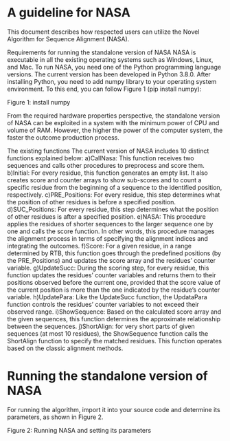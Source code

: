 # A guideline for NASA
This document describes how respected users can utilize the Novel Algorithm for Sequence Alignment (NASA). 

Requirements for running the standalone version of NASA
NASA is executable in all the existing operating systems such as Windows, Linux, and Mac. To run NASA, you need one of the Python programming language versions. The current version has been developed in Python 3.8.0. After installing Python, you need to add numpy library to your operating system environment. To this end, you can follow Figure 1 (pip install numpy):


Figure 1: install numpy

From the required hardware properties perspective, the standalone version of NASA can be exploited in a system with the minimum power of CPU and volume of RAM. However, the higher the power of the computer system, the faster the outcome production process.

The existing functions
The current version of NASA includes 10 distinct functions explained below:
a)CallNasa: This function receives two sequences and calls other procedures to preprocess and score them.
b)Initial: For every residue, this function generates an empty list. It also creates score and counter arrays to show sub-scores and to count a specific residue from the beginning of a sequence to the identified position, respectively.
c)PRE_Positions: For every residue, this step determines what the position of other residues is before a specified position. 
d)SUC_Positions: For every residue, this step determines what the position of other residues is after a specified position.
e)NASA: This procedure applies the residues of shorter sequences to the larger sequence one by one and calls the score function. In other words, this procedure manages the alignment process in terms of specifying the alignment indices and integrating the outcomes.
f)Score: For a given residue, in a range determined by RTB, this function goes through the predefined positions (by the PRE_Positions) and updates the score array and the residues’ counter variable.
g)UpdateSucc: During the scoring step, for every residue, this function updates the residues’ counter variables and returns them to their positions observed before the current one, provided that the score value of the current position is more than the one indicated by the residue’s counter variable. 
h)UpdatePara: Like the UpdateSucc function, the UpdataPara function controls the residues’ counter variables to not exceed their observed range.
i)ShowSequence: Based on the calculated score array and the given sequences, this function determines the approximate relationship between the sequences.
j)ShortAlign: for very short parts of given sequences (at most 10 residues), the ShowSequence function calls the ShortAlign function to specify the matched residues. This function operates based on the classic alignment methods.


# Running the standalone version of NASA
For running the algorithm, import it into your source code and determine its parameters, as shown in Figure 2.


Figure 2: Running NASA and setting its parameters
